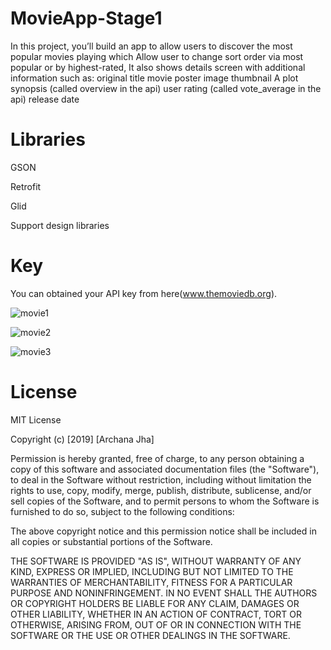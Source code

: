 # MovieApp-Stage1
In this project, you’ll build an app to allow users to discover the most popular movies playing which Allow user to change sort order via most popular or by highest-rated, It also shows details screen with additional information such as:
original title
movie poster image thumbnail
A plot synopsis (called overview in the api)
user rating (called vote_average in the api)
release date

# Libraries
GSON

Retrofit

Glid

Support design libraries

# Key
You can obtained your API key from here(www.themoviedb.org).


![movie1](https://user-images.githubusercontent.com/45606322/51961213-3c8a7500-2419-11e9-881c-756f5e37b977.png)

![movie2](https://user-images.githubusercontent.com/45606322/51961236-4ad89100-2419-11e9-808f-7d37eb3fe264.png)

![movie3](https://user-images.githubusercontent.com/45606322/51961264-604dbb00-2419-11e9-917d-37ce80b69f1c.png)

# License

MIT License

Copyright (c) [2019] [Archana Jha]

Permission is hereby granted, free of charge, to any person obtaining a copy
of this software and associated documentation files (the "Software"), to deal
in the Software without restriction, including without limitation the rights
to use, copy, modify, merge, publish, distribute, sublicense, and/or sell
copies of the Software, and to permit persons to whom the Software is
furnished to do so, subject to the following conditions:

The above copyright notice and this permission notice shall be included in all
copies or substantial portions of the Software.

THE SOFTWARE IS PROVIDED "AS IS", WITHOUT WARRANTY OF ANY KIND, EXPRESS OR
IMPLIED, INCLUDING BUT NOT LIMITED TO THE WARRANTIES OF MERCHANTABILITY,
FITNESS FOR A PARTICULAR PURPOSE AND NONINFRINGEMENT. IN NO EVENT SHALL THE
AUTHORS OR COPYRIGHT HOLDERS BE LIABLE FOR ANY CLAIM, DAMAGES OR OTHER
LIABILITY, WHETHER IN AN ACTION OF CONTRACT, TORT OR OTHERWISE, ARISING FROM,
OUT OF OR IN CONNECTION WITH THE SOFTWARE OR THE USE OR OTHER DEALINGS IN THE
SOFTWARE.
